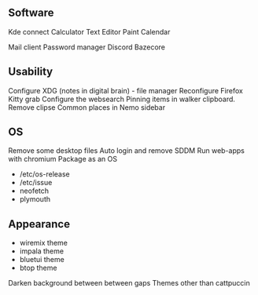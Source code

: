 ## Software
Kde connect
Calculator
Text Editor
Paint
Calendar

Mail client
Password manager
Discord
Bazecore

## Usability
Configure XDG (notes in digital brain) - file manager
Reconfigure Firefox
Kitty grab
Configure the websearch
Pinning items in walker clipboard. Remove clipse
Common places in Nemo sidebar

## OS
Remove some desktop files
Auto login and remove SDDM
Run web-apps with chromium
Package as an OS
- /etc/os-release
- /etc/issue
- neofetch
- plymouth

## Appearance
- wiremix theme
- impala theme
- bluetui theme
- btop theme

Darken background between between gaps
Themes other than cattpuccin
